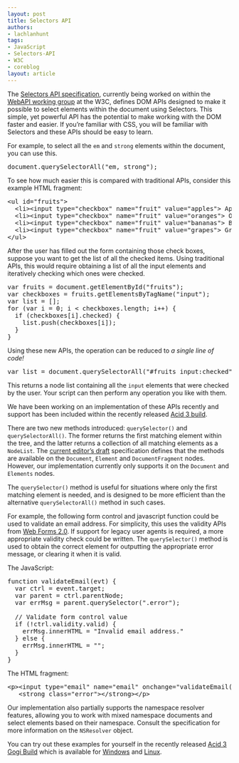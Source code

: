 ```yaml
---
layout: post
title: Selectors API
authors:
- lachlanhunt
tags:
- JavaScript
- Selectors-API
- W3C
- coreblog
layout: article
---
```

<p>The <a href="http://www.w3.org/TR/selectors-api/">Selectors API specification</a>, currently being worked on within the <a href="http://www.w3.org/2006/webapi/">WebAPI working group</a> at the W3C, defines DOM APIs designed to make it possible to select elements within the document using Selectors. This simple, yet powerful API has the potential to make working with the DOM faster and easier.  If you’re familiar with CSS, you will be familiar with Selectors and these APIs should be easy to learn.</p>

<p>For example, to select all the <code>em</code> and <code>strong</code> elements within the document, you can use this.</p>

<pre>document.querySelectorAll(&quot;em, strong&quot;);</pre>

<p>To see how much easier this is compared with traditional APIs, consider this example HTML fragment:</p>

<pre>&lt;ul id=&quot;fruits&quot;&gt;
  &lt;li&gt;&lt;input type=&quot;checkbox&quot; name=&quot;fruit&quot; value=&quot;apples&quot;&gt; Apples&lt;/li&gt;
  &lt;li&gt;&lt;input type=&quot;checkbox&quot; name=&quot;fruit&quot; value=&quot;oranges&quot;&gt; Oranges&lt;/li&gt;
  &lt;li&gt;&lt;input type=&quot;checkbox&quot; name=&quot;fruit&quot; value=&quot;bananas&quot;&gt; Bananas&lt;/li&gt;
  &lt;li&gt;&lt;input type=&quot;checkbox&quot; name=&quot;fruit&quot; value=&quot;grapes&quot;&gt; Grapes&lt;/li&gt;
&lt;/ul&gt;</pre>

<p>After the user has filled out the form containing those check boxes, suppose you want to get the list of all the checked items.  Using traditional APIs, this would require obtaining a list of all the input elements and iteratively checking which ones were checked.</p>

<pre>var fruits = document.getElementById(&quot;fruits&quot;);
var checkboxes = fruits.getElementsByTagName(&quot;input&quot;);
var list = [];
for (var i = 0; i &lt; checkboxes.length; i++) {
  if (checkboxes[i].checked) {
    list.push(checkboxes[i]);
  }
}</pre>

<p>Using these new APIs, the operation can be reduced to <em>a single line of code!</em></p>

<pre>var list = document.querySelectorAll(&quot;#fruits input:checked&quot;);</pre>

<p>This returns a node list containing all the <code>input</code> elements that were checked by the user. Your script can then perform any operation you like with them.</p>

<p>We have been working on an implementation of these APIs recently and support has been included within the recently released <a href="http://labs.opera.com/news/2008/03/28/" title="Public Acid3 build">Acid 3 build</a>.</p>

<p>There are two new methods introduced: <code>querySelector()</code> and <code>querySelectorAll()</code>. The former returns the first matching element within the tree, and the latter returns a collection of all matching elements as a <code>NodeList</code>. The <a href="http://dev.w3.org/2006/webapi/selectors-api/" title="Selectors API">current editor’s draft</a> specification defines that the methods are available on the <code>Document</code>, <code>Element</code> and <code>DocumentFragment</code> nodes. However, our implementation currently only supports it on the <code>Document</code> and <code>Elements</code> nodes.</p>

<p>The <code>querySelector()</code> method is useful for situations where only the first matching element is needed, and is designed to be more efficient than the alternative <code>querySelectorAll()</code> method in such cases.</p>

<p>For example, the following form control and javascript function could be used to validate an email address. For simplicity, this uses the validity APIs from <a href="http://www.whatwg.org/specs/web-forms/current-work/">Web Forms 2.0</a>. If support for legacy user agents is required, a more appropriate validity check could be written. The <code>querySelector()</code> method is used to obtain the correct element for outputting the appropriate error message, or clearing it when it is valid.</p>

<p>The JavaScript:</p>

<pre>function validateEmail(evt) {
  var ctrl = event.target;
  var parent = ctrl.parentNode;
  var errMsg = parent.querySelector(&quot;.error&quot;);

  // Validate form control value
  if (!ctrl.validity.valid) {
    errMsg.innerHTML = &quot;Invalid email address.&quot;
  } else {
    errMsg.innerHTML = &quot;&quot;;
  }
}</pre>

<p>The HTML fragment:</p>

<pre>&lt;p&gt;&lt;input type=&quot;email&quot; name=&quot;email&quot; onchange=&quot;validateEmail();&quot;&gt;
   &lt;strong class=&quot;error&quot;&gt;&lt;/strong&gt;&lt;/p&gt;</pre>

<p>Our implementation also partially supports the namespace resolver features, allowing you to work with mixed namespace documents and select elements based on their namespace. Consult the specification for more information on the <code>NSResolver</code> object.</p>

<p>You can try out these examples for yourself in the recently released <a href="http://labs.opera.com/news/2008/03/28/">Acid 3 Gogi Build</a> which is available for <a href="http://snapshot.opera.com/windows/opera_wingogi_acid3.zip" title="Acid 3 Build for Windows">Windows</a> and <a href="http://snapshot.opera.com/unix/opera_lingogi_acid3.tar.gz" title="Acid 3 Build for Linux">Linux</a>.</p>
